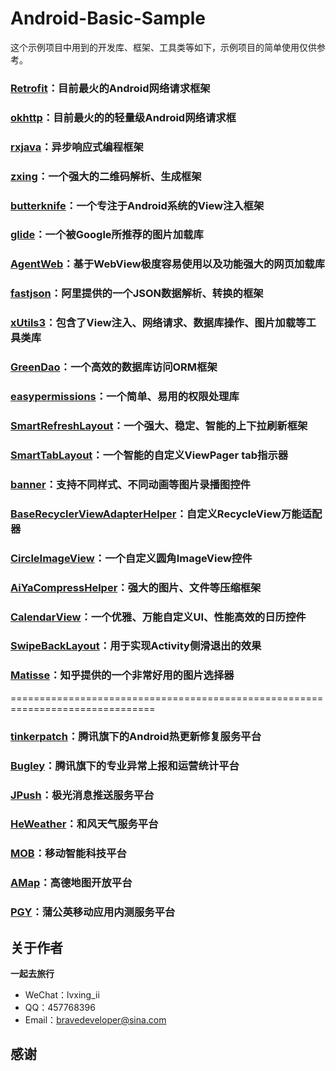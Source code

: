 # Android-Basic-Sample
这个示例项目中用到的开发库、框架、工具类等如下，示例项目的简单使用仅供参考。
### [Retrofit](https://github.com/square/retrofit)：目前最火的Android网络请求框架
### [okhttp](https://github.com/square/okhttp)：目前最火的的轻量级Android网络请求框
### [rxjava](https://github.com/ReactiveX/RxJava)：异步响应式编程框架
### [zxing](https://github.com/zxing/zxing)：一个强大的二维码解析、生成框架
### [butterknife](https://github.com/JakeWharton/butterknife)：一个专注于Android系统的View注入框架
### [glide](https://github.com/bumptech/glide)：一个被Google所推荐的图片加载库
### [AgentWeb](https://github.com/Justson/AgentWeb)：基于WebView极度容易使用以及功能强大的网页加载库
### [fastjson](https://github.com/alibaba/fastjson)：阿里提供的一个JSON数据解析、转换的框架
### [xUtils3](https://github.com/wyouflf/xUtils3)：包含了View注入、网络请求、数据库操作、图片加载等工具类库
### [GreenDao](https://github.com/greenrobot/greenDAO)：一个高效的数据库访问ORM框架
### [easypermissions](https://github.com/googlesamples/easypermissions)：一个简单、易用的权限处理库
### [SmartRefreshLayout](https://github.com/scwang90/SmartRefreshLayout)：一个强大、稳定、智能的上下拉刷新框架
### [SmartTabLayout](https://github.com/ogaclejapan/SmartTabLayout)：一个智能的自定义ViewPager tab指示器
### [banner](https://github.com/youth5201314/banner)：支持不同样式、不同动画等图片录播图控件
### [BaseRecyclerViewAdapterHelper](https://github.com/CymChad/BaseRecyclerViewAdapterHelper)：自定义RecycleView万能适配器
### [CircleImageView](https://github.com/hdodenhof/CircleImageView)：一个自定义圆角ImageView控件
### [AiYaCompressHelper](https://github.com/nanchen2251/AiYaCompressHelper)：强大的图片、文件等压缩框架
### [CalendarView](https://github.com/huanghaibin-dev/CalendarView)：一个优雅、万能自定义UI、性能高效的日历控件
### [SwipeBackLayout](https://github.com/ikew0ng/SwipeBackLayout)：用于实现Activity侧滑退出的效果
### [Matisse](https://github.com/zhihu/Matisse)：知乎提供的一个非常好用的图片选择器
===============================================================================
### [tinkerpatch](http://tinkerpatch.com)：腾讯旗下的Android热更新修复服务平台
### [Bugley](https://bugly.qq.com/v2/index)：腾讯旗下的专业异常上报和运营统计平台
### [JPush](https://www.jiguang.cn)：极光消息推送服务平台
### [HeWeather](https://www.heweather.com)：和风天气服务平台
### [MOB](http://www.mob.com)：移动智能科技平台
### [AMap](https://lbs.amap.com)：高德地图开放平台
### [PGY](https://www.pgyer.com)：蒲公英移动应用内测服务平台
## 关于作者
**一起去旅行**
* WeChat：lvxing_ii
* QQ：457768396
* Email：bravedeveloper@sina.com
## 感谢
